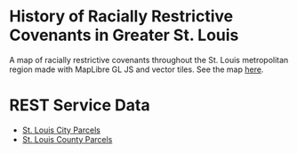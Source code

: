 # History of Racially Restrictive Covenants in Greater St. Louis
A map of racially restrictive covenants throughout the St. Louis metropolitan region made with MapLibre GL JS and vector tiles. See the map [here](https://jebowe3.github.io/greater_stl_covs/).

# REST Service Data
- [St. Louis City Parcels](https://services3.arcgis.com/kd9gaiUExYqUbnoq/ArcGIS/rest/services/Saint_Louis_City_Race_Restrictive_Covenants/FeatureServer)
- [St. Louis County Parcels](https://services3.arcgis.com/kd9gaiUExYqUbnoq/ArcGIS/rest/services/Saint_Louis_County_Race_Restrictive_Covenants/FeatureServer)
